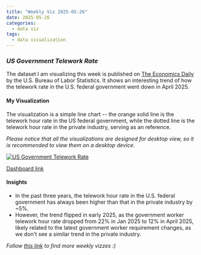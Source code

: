 ```yaml
---
title: "Weekly Viz 2025-05-26"
date: 2025-05-26
categories:
  - data viz
tags:
  - data visualization
---
```


### *US Government Telework Rate*

The dataset I am visualizing this week is published on [The Economics Daily](https://www.bls.gov/opub/ted/2025/telework-rate-down-for-federal-government-workers-in-april-2025.htm) by the U.S. Bureau of Labor Statistics. It shows an interesting trend of how the telework rate in the U.S. federal government went down in April 2025.  

#### My Visualization

The visualization is a simple line chart -- the orange solid line is the telework hour rate in the US federal government, while the dotted line is the telework hour rate in the private industry, serving as an reference.    

*Please notice that all the visualizations are designed for desktop view, so it is recommended to view them on a desktop device.*  

<div class='tableauPlaceholder' id='viz1748319952454' style='position: relative'>
  <noscript><a href='#'>
    <img alt='US Government Telework Rate ' src='https:&#47;&#47;public.tableau.com&#47;static&#47;images&#47;20&#47;20250526USGovernmentTeleworkRate&#47;USGovernmentTeleworkRate&#47;1_rss.png' style='border: none' />
  </a></noscript>
  <object class='tableauViz'  style='display:none;'>
    <param name='host_url' value='https%3A%2F%2Fpublic.tableau.com%2F' />
    <param name='embed_code_version' value='3' />
    <param name='site_root' value='' />
    <param name='name' value='20250526USGovernmentTeleworkRate&#47;USGovernmentTeleworkRate' />
    <param name='tabs' value='no' />
    <param name='toolbar' value='yes' />
    <param name='static_image' value='https:&#47;&#47;public.tableau.com&#47;static&#47;images&#47;20&#47;20250526USGovernmentTeleworkRate&#47;USGovernmentTeleworkRate&#47;1.png' /> 
    <param name='animate_transition' value='yes' />
    <param name='display_static_image' value='yes' />
    <param name='display_spinner' value='yes' />
    <param name='display_overlay' value='yes' />
    <param name='display_count' value='yes' />
    <param name='language' value='en-US' />
  </object></div>          
  <script type='text/javascript'>            
    var divElement = document.getElementById('viz1748319952454');        
    var vizElement = divElement.getElementsByTagName('object')[0];             
    if ( divElement.offsetWidth > 800 ) { vizElement.style.width='800px';vizElement.style.height='627px';} else if ( divElement.offsetWidth > 500 ) { vizElement.style.width='800px';vizElement.style.height='627px';} else { vizElement.style.width='100%';vizElement.style.height='727px';}         
    var scriptElement = document.createElement('script');     
    scriptElement.src = 'https://public.tableau.com/javascripts/api/viz_v1.js';     
    vizElement.parentNode.insertBefore(scriptElement, vizElement);             
  </script>


[Dashboard link](https://public.tableau.com/views/20250526USGovernmentTeleworkRate/USGovernmentTeleworkRate?:language=en-US&:sid=&:redirect=auth&:display_count=n&:origin=viz_share_link)

#### Insights
* In the past three years, the telework hour rate in the U.S. federal government has always been higher than that in the private industry by ~5%.
* However, the trend flipped in early 2025, as the government worker telework hour rate dropped from 22% in Jan 2025 to 12% in April 2025, likely related to the latest government worker requirement changes, as we don't see a similar trend in the private industry.  

*Follow [this link](https://yudong-94.github.io/personal-website/project/WeeklyViz2025/) to find more weekly vizzes :)*
